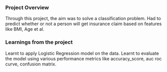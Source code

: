 ### Project Overview

 Through this project, the aim was to solve a classification problem.
Had to predict whether or not a person will get insurance claim based on features like BMI, Age et al. 



### Learnings from the project

 Learnt to apply Logistic Regression model on the data.
Learnt to evaluate the model using various performance metrics like accuracy_score, auc roc curve, confusion matrix.


